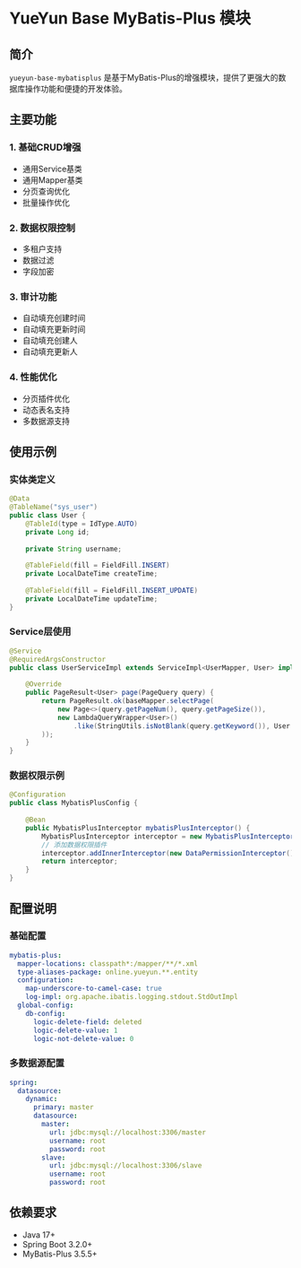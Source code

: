 # YueYun Base MyBatis-Plus 模块

## 简介
`yueyun-base-mybatisplus` 是基于MyBatis-Plus的增强模块，提供了更强大的数据库操作功能和便捷的开发体验。

## 主要功能

### 1. 基础CRUD增强
- 通用Service基类
- 通用Mapper基类
- 分页查询优化
- 批量操作优化

### 2. 数据权限控制
- 多租户支持
- 数据过滤
- 字段加密

### 3. 审计功能
- 自动填充创建时间
- 自动填充更新时间
- 自动填充创建人
- 自动填充更新人

### 4. 性能优化
- 分页插件优化
- 动态表名支持
- 多数据源支持

## 使用示例

### 实体类定义
```java
@Data
@TableName("sys_user")
public class User {
    @TableId(type = IdType.AUTO)
    private Long id;
    
    private String username;
    
    @TableField(fill = FieldFill.INSERT)
    private LocalDateTime createTime;
    
    @TableField(fill = FieldFill.INSERT_UPDATE)
    private LocalDateTime updateTime;
}
```

### Service层使用
```java
@Service
@RequiredArgsConstructor
public class UserServiceImpl extends ServiceImpl<UserMapper, User> implements UserService {
    
    @Override
    public PageResult<User> page(PageQuery query) {
        return PageResult.ok(baseMapper.selectPage(
            new Page<>(query.getPageNum(), query.getPageSize()),
            new LambdaQueryWrapper<User>()
                .like(StringUtils.isNotBlank(query.getKeyword()), User::getUsername, query.getKeyword())
        ));
    }
}
```

### 数据权限示例
```java
@Configuration
public class MybatisPlusConfig {
    
    @Bean
    public MybatisPlusInterceptor mybatisPlusInterceptor() {
        MybatisPlusInterceptor interceptor = new MybatisPlusInterceptor();
        // 添加数据权限插件
        interceptor.addInnerInterceptor(new DataPermissionInterceptor());
        return interceptor;
    }
}
```

## 配置说明

### 基础配置
```yaml
mybatis-plus:
  mapper-locations: classpath*:/mapper/**/*.xml
  type-aliases-package: online.yueyun.**.entity
  configuration:
    map-underscore-to-camel-case: true
    log-impl: org.apache.ibatis.logging.stdout.StdOutImpl
  global-config:
    db-config:
      logic-delete-field: deleted
      logic-delete-value: 1
      logic-not-delete-value: 0
```

### 多数据源配置
```yaml
spring:
  datasource:
    dynamic:
      primary: master
      datasource:
        master:
          url: jdbc:mysql://localhost:3306/master
          username: root
          password: root
        slave:
          url: jdbc:mysql://localhost:3306/slave
          username: root
          password: root
```

## 依赖要求
- Java 17+
- Spring Boot 3.2.0+
- MyBatis-Plus 3.5.5+ 